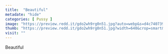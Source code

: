 ```yaml
---
title:  "Beautiful"
metadate: "hide"
categories: [ Pussy ]
image: "https://preview.redd.it/gdo2wh9rg0n51.jpg?auto=webp&s=d4c740739e34ed3cb8c1c0cefb6a8a19e0903d78"
thumb: "https://preview.redd.it/gdo2wh9rg0n51.jpg?width=640&crop=smart&auto=webp&s=a6e20a3a642cfe33cc4516a732d4a703ef880adc"
visit: ""
---
```

Beautiful
